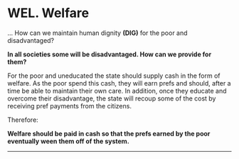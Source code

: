 # WEL. Welfare

... How can we maintain human dignity **(DIG)** for the poor and disadvantaged?

**In all societies some will be disadvantaged. How can we provide for them?**


For the poor and uneducated the state should supply cash in the form of welfare.  As the poor spend this cash, they will earn prefs and should, after a time be able to maintain their own care.  In addition, once they educate and overcome their disadvantage, the state will recoup some of the cost by receiving pref payments from the citizens.

Therefore:

**Welfare should be paid in cash so that the prefs earned by the poor eventually ween them off of the system.**

----------







